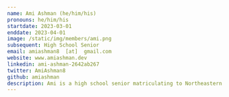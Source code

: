 ```yaml
---
name: Ami Ashman (he/him/his)
pronouns: he/him/his
startdate: 2023-03-01
enddate: 2023-04-01
image: /static/img/members/ami.png
subsequent: High School Senior
email: amiashman8  [at]  gmail.com
website: www.amiashman.dev
linkedin: ami-ashman-2642ab267
twitter: AmiAshman8
github: amiashman
description: Ami is a high school senior matriculating to Northeastern University in the fall pursuing a major in Computer Science, with a minor in Business. He enjoys interdisciplinary collaboration, loves to research AI and machine learning, and hopes to apply his computer science acumen to solve real-world problems across a wide range of academic disciplines. In his free time, Ami likes playing the piano or reading a George Saunders short story.
---
```

